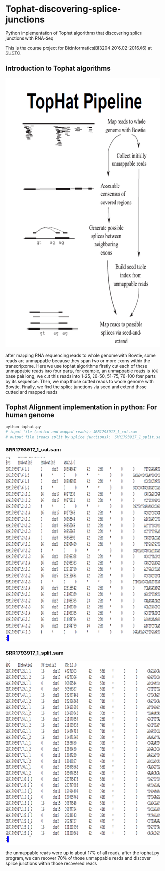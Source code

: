 # Tophat-discovering-splice-junctions
Python implementation of Tophat algorithms that discovering splice junctions with RNA-Seq

This is the course project for Bioinformatics(BI3204 2016.02-2016.06) at [SUSTC](http://www.sustc.edu.cn/).

## Introduction to Tophat algorithms
<img src="./images/tophat.png" width=700 height=880 />

after mapping RNA sequencing reads to whole genome with Bowtie, some reads are unmappable because they span two or more exons within the transcriptome. 
Here we use tophat algorithms firstly cut each of those unmappable reads into four parts, for example, 
an unmappable reads is 100 base pair long, we cut this reads into 1-25, 26-50, 51-75, 76-100 four parts by its sequence. Then, we map those cutted reads to whole genome with Bowtie. Finally, we find the splice junctions via seed and extend those cutted and mapped reads

## Tophat Alignment implementation in python: For human genome

```bash
python tophat.py
# input file (cutted and mapped reads): SRR1793917_1_cut.sam 
# output file (reads split by splice junctions):　SRR1793917_1_split.sam
```
### SRR1793917_1_cut.sam 

<img src="./images/split.png" width=900 height=600 />

### SRR1793917_1_split.sam

<img src="./images/splice.png" width=900 height=600 />

the unmappable reads were up to about 17% of all reads, after the tophat.py program, we can recover 70% of those unmappable reads and discover splice junctions within those recovered reads  

